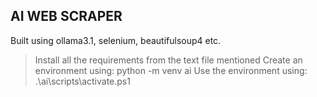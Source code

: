 **AI WEB SCRAPER**
-----------------------------------------------------
Built using ollama3.1, selenium, beautifulsoup4 etc.
> Install all the requirements from the text file mentioned
> Create an environment using: python -m venv ai
> Use the environment using: .\ai\scripts\activate.ps1

